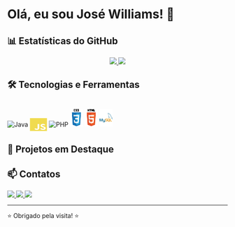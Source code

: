 # Olá, eu sou José Williams! 👋

<!--## Sobre mim -->
<!-- Adicionar breve descrição -->

## 📊 Estatísticas do GitHub

<div align="center">
  <a href="https://github.com/JooWilliams">
    <img height=150em src="https://github-readme-stats.vercel.app/api?username=JooWilliams&show_icons=true&theme=github_dark&include_all_commits=true&count_private=true" />
  </a>
  <a href="https://github.com/JooWilliams">
    <img height=150em src="https://github-readme-stats.vercel.app/api/top-langs?username=JooWilliams&langs_count=8&card_width=310&theme=github_dark&layout=compact" />
  </a>
</div>

## 🛠️ Tecnologias e Ferramentas

<div style="display: inline_block"><br>
  <img align="center" alt="Java" height="30" width="40" src="https://cdn.jsdelivr.net/gh/devicons/devicon@latest/icons/java/java-original.svg"/>
  <img align="center" alt="JavaScript" height="30" width="40" src="https://raw.githubusercontent.com/devicons/devicon/master/icons/javascript/javascript-plain.svg">
  <img align="center" alt="PHP" height="30" width="40" src="https://cdn.jsdelivr.net/gh/devicons/devicon@latest/icons/php/php-original.svg" />
  <img src="https://raw.githubusercontent.com/devicons/devicon/master/icons/css3/css3-original-wordmark.svg" alt="css3" width="30" height="40" style="max-width: 100%;">  <!-- css -->
  <img src="https://raw.githubusercontent.com/devicons/devicon/master/icons/html5/html5-original-wordmark.svg" alt="html5" width="30" height="40" style="max-width: 100%;"> <!-- HTML -->
  <img src="https://raw.githubusercontent.com/devicons/devicon/master/icons/mysql/mysql-original-wordmark.svg" alt="mysql" width="30" height="40" style="max-width: 100%;"> <!-- MySql -->
  <!-- <img align="center" alt="Python" height="30" width="40" src="https://cdn.jsdelivr.net/gh/devicons/devicon@latest/icons/python/python-original.svg" /> -->
</div>

## 🚀 Projetos em Destaque

<!-- 
listar os projetos:

[![Nome do Projeto](https://github-readme-stats.vercel.app/api/pin/?username=JooWilliams&repo=nome-do-repo&theme=github_dark)](https://github.com/JooWilliams/nome-do-repo)
-->

## 📫 Contatos

<div> 
  <a href="https://www.youtube.com/channel/UC_d9gI7GCanE5Wzohi_vQOQ" target="_blank">
    <img src="https://img.shields.io/badge/YouTube-FF0000?style=for-the-badge&logo=youtube&logoColor=white" target="_blank">
  </a>
  <a href="https://www.instagram.com/joo.williams_/?igsh=OHo3bWQxYWhqamsy" target="_blank">
    <img src="https://img.shields.io/badge/-Instagram-%23E4405F?style=for-the-badge&logo=instagram&logoColor=white" target="_blank">
  </a>
  <a href="https://www.linkedin.com/in/jos%C3%A9-williams-7b4ba8276" target="_blank">
    <img src="https://img.shields.io/badge/-LinkedIn-%230077B5?style=for-the-badge&logo=linkedin&logoColor=white" target="_blank">
  </a>
</div>

---

⭐ Obrigado pela visita! ⭐
